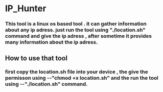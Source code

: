 # IP_Hunter
### This tool is a linux os based tool . it can gather information about any ip adress. just run the tool using "./location.sh" command and give the ip adress , after sometime it provides many information about the ip adress.

## How to use that tool
### first copy the location.sh file into your device , the give the permisson using --"chmod +x location.sh" and the run the tool using --"./location.sh" command.
